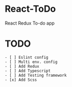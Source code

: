 # React-ToDo
React Redux To-do app

# TODO
    - [ ] Eslint config
    - [ ] Multi env. config
    - [ ] Add Redux
    - [ ] Add Typescript
    - [ ] Add Testing framework
    - [x] Add Scss
    
